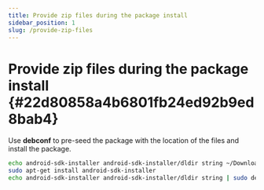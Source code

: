 ```yaml
---
title: Provide zip files during the package install
sidebar_position: 1
slug: /provide-zip-files
---
```


# **Provide zip files during the package install** {#22d80858a4b6801fb24ed92b9ed8bab4}

Use **debconf** to pre-seed the package with the location of the files and install the package.

```bash
echo android-sdk-installer android-sdk-installer/dldir string ~/Downloads/android-sdk-zips | sudo debconf-set-selections
sudo apt-get install android-sdk-installer
echo android-sdk-installer android-sdk-installer/dldir string | sudo debconf-set-selections
```

